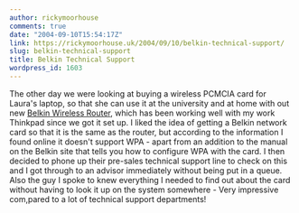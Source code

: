 ```yaml
---
author: rickymoorhouse
comments: true
date: "2004-09-10T15:54:17Z"
link: https://rickymoorhouse.uk/2004/09/10/belkin-technical-support/
slug: belkin-technical-support
title: Belkin Technical Support
wordpress_id: 1603
---
```


The other day we were looking at buying a wireless PCMCIA card for Laura's laptop, so that she can use it at the university and at home with out new [ Belkin Wireless Router](http://catalog.belkin.com/IWCatProductPage.process?Merchant_Id=&Section_Id=201576&pcount=&Product_Id=141064&Section.Section_Path=%2FRoot%2FNetworking%2FWirelessNetworking%2F80211gWi%2E%2E%2Etworking%2F), which has been working well with my work Thinkpad since we got it set up. I liked the idea of getting a Belkin network card so that it is the same as the router, but according to the information I found online it doesn't support WPA - apart from an addition to the manual on the Belkin site that tells you how to configure WPA with the card. I then decided to phone up their pre-sales technical support line to check on this and I got through to an advisor immediately without being put in a queue. Also the guy I spoke to knew everything I needed to find out about the card without having to look it up on the system somewhere - Very impressive com,pared to a lot of technical support departments!
